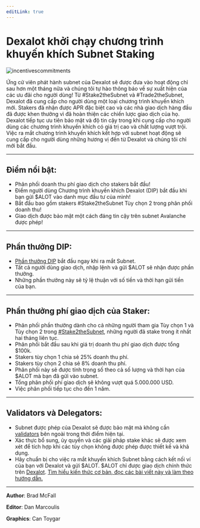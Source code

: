 ```yaml
---
editLink: true
---
```


# Dexalot khởi chạy chương trình khuyến khích Subnet Staking

![incentivescommitments](\images\incentives\incentivecommitments.png)

Ứng cử viên phát hành subnet của Dexalot sẽ được đưa vào hoạt động chỉ sau hơn một tháng nữa và chúng tôi tự hào thông báo về sự xuất hiện của các ưu đãi cho người dùng! Từ #Stake2theSubnet và #Trade2theSubnet, Dexalot đã cung cấp cho người dùng một loại chương trình khuyến khích mới. Stakers đã nhận được APR đặc biệt cao và các nhà giao dịch hàng đầu đã được khen thưởng vì đã hoàn thiện các chiến lược giao dịch của họ. Dexalot tiếp tục ưu tiên bảo mật và độ tin cậy trong khi cung cấp cho người dùng các chương trình khuyến khích có giá trị cao và chất lượng vượt trội. Việc ra mắt chương trình khuyến khích kết hợp với subnet hoạt động sẽ cung cấp cho người dùng những hương vị đến từ Dexalot và chúng tôi chỉ mới bắt đầu.

---

## Điểm nổi bật:

* Phân phối doanh thu phí giao dịch cho stakers bắt đầu!
* Điểm người dùng Chương trình khuyến khích Dexalot (DIP) bắt đầu khi bạn gửi $ALOT vào danh mục đầu tư của mình!
* Bắt đầu bao gồm stakers #Stake2theSubnet Tùy chọn 2 trong phân phối doanh thu!
* Giao dịch được bảo mật một cách đáng tin cậy trên subnet Avalanche được phép!

---

## Phần thưởng DIP:

* [Phần thưởng DIP](https://medium.com/dexalot/ch%C6%B0%C6%A1ng-tr%C3%ACnh-khuy%E1%BA%BFn-kh%C3%ADch-dexalot-1458e76540b5) bắt đầu ngay khi ra mắt Subnet.
* Tất cả người dùng giao dịch, nhập lệnh và gửi $ALOT sẽ nhận được phần thưởng.
* Những phần thưởng này sẽ tỷ lệ thuận với số tiền và thời hạn gửi tiền của bạn.

---

## Phần thưởng phí giao dịch của Staker:

* Phân phối phần thưởng dành cho cả những người tham gia Tùy chọn 1 và Tùy chọn 2 trong [#Stake2theSubnet](https://medium.com/dexalot/dexalot-stake-to-the-subnet-44cd57e23472), những người đã stake trong ít nhất hai tháng liên tục.
* Phân phối bắt đầu sau khi giá trị doanh thu phí giao dịch được tổng $100k.
* Stakers tùy chọn 1 chia sẻ 25% doanh thu phí.
* Stakers tùy chọn 2 chia sẻ 8% doanh thu phí.
* Phân phối này sẽ được tính trọng số theo cả số lượng và thời hạn của $ALOT mà bạn đã gửi vào subnet.
* Tổng phân phối phí giao dịch sẽ không vượt quá 5.000.000 USD.
* Việc phân phối tiếp tục cho đến 1 năm.

---

## Validators và Delegators:

* Subnet được phép của Dexalot sẽ được bảo mật mà không cần [validators](https://medium.com/dexalot/the-dexalot-subnet-6f361c001b09) bên ngoài trong thời điểm hiện tại.
* Xác thực bổ sung, ủy quyền và các giải pháp stake khác sẽ được xem xét để tích hợp khi các tùy chọn không được phép được thiết kế và khả dụng.
* Hãy chuẩn bị cho việc ra mắt khuyến khích Subnet bằng cách kết nối ví của bạn với Dexalot và gửi $ALOT. $ALOT chỉ được giao dịch chính thức trên [Dexalot](https://app.dexalot.com/trade). [Tìm hiểu kiến ​​thức cơ bản, đọc các bài viết này và làm theo hướng dẫn.](https://medium.com/dexalot)

---
**Author**: Brad McFall

**Editor**: Dan Marcoulis

**Graphics**: Can Toygar
